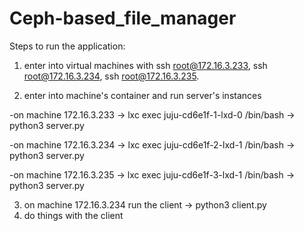 # Ceph-based_file_manager

Steps to run the application:

1) enter into virtual machines with ssh root@172.16.3.233, ssh root@172.16.3.234, ssh root@172.16.3.235.

2) enter into machine's container and run server's instances

-on machine 172.16.3.233 -> lxc exec juju-cd6e1f-1-lxd-0 /bin/bash -> python3 server.py

-on machine 172.16.3.234 -> lxc exec juju-cd6e1f-2-lxd-1 /bin/bash -> python3 server.py

-on machine 172.16.3.235 -> lxc exec juju-cd6e1f-3-lxd-1 /bin/bash -> python3 server.py

3) on machine 172.16.3.234 run the client -> python3 client.py
4) do things with the client
